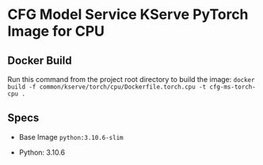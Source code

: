 # CFG Model Service KServe PyTorch Image for CPU

## Docker Build
Run this command from the project root directory to build the image:
`docker build -f common/kserve/torch/cpu/Dockerfile.torch.cpu -t cfg-ms-torch-cpu .`

## Specs

- Base Image `python:3.10.6-slim`

- Python: 3.10.6

